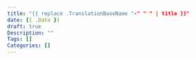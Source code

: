 ```yaml
---
title: "{{ replace .TranslationBaseName "-" " " | title }}"
date: {{ .Date }}
draft: true
Description: ""
Tags: []
Categories: []
---
```


